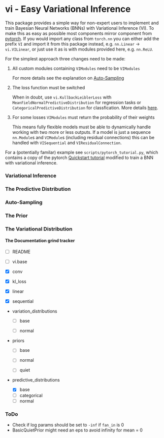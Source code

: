 # vi - Easy Variational Inference

This package provides a simple way for non-expert users to implement and
train Bayesian Neural Networks (BNNs) with Variational Inference (VI).
To make this as easy as possible most components mirror component from
[pytorch](https://pytorch.org/docs/stable/index.html). If you would import
any class from `torch.nn` you can either add the prefix `VI` and import it
from this package instead, e.g. `nn.Linear`  &rarr; `vi.VILinear`, or just
use it as is with modules provided here, e.g. `nn.ReLU`.

For the simplest approach three changes need to be made:
1. All custom modules containing `VIModules` need to be `VIModules`

    For more details see the explanation on [Auto-Sampling](#auto-sampling)

2. The loss function must be switched

    When in doubt, use `vi.KullbackLeiblerLoss` with `MeanFieldNormalPredictiveDistribution` for regression tasks
    or `CategoricalPredictiveDistribution` for classfication. More details [here](#the-predictive-distribution).

3. For some losses `VIModules` must return the probability of their weights

    This means fully flexible models must be able to dynamically handle
    working with two more or less outputs. If a model is just a sequence
    `nn.Module`s and `VIModule`s (including residual connections) this can
    be handled with `VISequential` and `VIResidualConnection`.

For a (potentially familar) example see `scripts/pytorch_tutorial.py`, which
contains a copy of the pytorch [Quickstart tutorial](https://pytorch.org/tutorials/beginner/basics/quickstart_tutorial.html)
modified to train a BNN with variational inference.

### Variational Inference

### The Predictive Distribution

### Auto-Sampling

### The Prior

### The Variational Distribution


#### The Documentation grind tracker

- [ ] README
- [ ] vi.base
- [x] conv
- [x] kl_loss
- [x] linear
- [x] sequential


- variation_distributions

    - [ ] base
    - [ ] normal


- priors

    - [ ] base
    - [ ] normal
    - [ ] quiet


- predictive_distributions

  - [x] base
  - [ ] categorical
  - [ ] normal

### ToDo

- Check if log params should be set to `-inf` if `fan_in` is 0
- BasicQuietPrior might need an eps to avoid infinity for mean = 0

